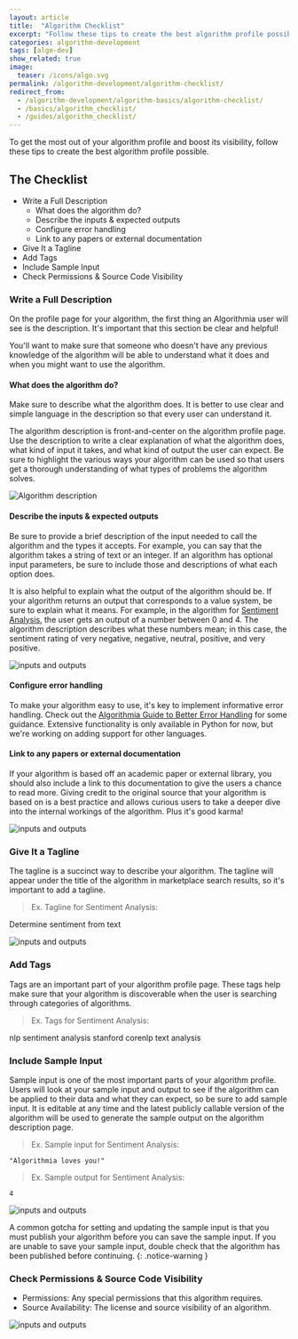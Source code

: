 ```yaml
---
layout: article
title:  "Algorithm Checklist"
excerpt: "Follow these tips to create the best algorithm profile possible."
categories: algorithm-development
tags: [algo-dev]
show_related: true
image:
  teaser: /icons/algo.svg
permalink: /algorithm-development/algorithm-checklist/
redirect_from:
  - /algorithm-development/algorithm-basics/algorithm-checklist/
  - /basics/algorithm_checklist/
  - /guides/algorithm_checklist/
---
```


To get the most out of your algorithm profile and boost its visibility, follow these tips to create the best algorithm profile possible.

## The Checklist

* Write a Full Description
  * What does the algorithm do?
  * Describe the inputs & expected outputs
  * Configure error handling
  * Link to any papers or external documentation
* Give It a Tagline
* Add Tags
* Include Sample Input
* Check Permissions & Source Code Visibility


### Write a Full Description

On the profile page for your algorithm, the first thing an Algorithmia user will see is the description. It's important that this section be clear and helpful!

You'll want to make sure that someone who doesn't have any previous knowledge of the algorithm will be able to understand what it does and when you might want to use the algorithm.

#### What does the algorithm do?

Make sure to describe what the algorithm does. It is better to use clear and simple language in the description so that every user can understand it.

The algorithm description is front-and-center on the algorithm profile page. Use the description to write a clear explanation of what the algorithm does, what kind of input it takes, and what kind of output the user can expect. Be sure to highlight the various ways your algorithm can be used so that users get a thorough understanding of what types of problems the algorithm solves.

<img src="{{site.cdnurl}}{{site.baseurl}}/images/post_images/algorithm_checklist/description.png" alt="Algorithm description" class="screenshot img-md">

#### Describe the inputs & expected outputs

Be sure to provide a brief description of the input needed to call the algorithm and the types it accepts. For example, you can say that the algorithm takes a string of text or an integer. If an algorithm has optional input parameters, be sure to include those and descriptions of what each option does.

It is also helpful to explain what the output of the algorithm should be. If your algorithm returns an output that corresponds to a value system, be sure to explain what it means. For example, in the algorithm for [Sentiment Analysis](https://algorithmia.com/blog/introduction-sentiment-analysis), the user gets an output of a number between 0 and 4. The algorithm description describes what these numbers mean; in this case, the sentiment rating of very negative, negative, neutral, positive, and very positive.

<img src="{{site.cdnurl}}{{site.baseurl}}/images/post_images/algorithm_checklist/io.png" alt="inputs and outputs" class="screenshot img-md">

#### Configure error handling

To make your algorithm easy to use, it's key to implement informative error handling. Check out the [Algorithmia Guide to Better Error Handling]({{site.baseurl}}/algorithm-development/algorithm-errors) for some guidance. Extensive functionality is only available in Python for now, but we're working on adding support for other languages.

#### Link to any papers or external documentation

If your algorithm is based off an academic paper or external library, you should also include a link to this documentation to give the users a chance to read more. Giving credit to the original source that your algorithm is based on is a best practice and allows curious users to take a deeper dive into the internal workings of the algorithm. Plus it's good karma!

<img src="{{site.cdnurl}}{{site.baseurl}}/images/post_images/algorithm_checklist/credits.png" alt="inputs and outputs" class="screenshot img-md">

### Give It a Tagline

The tagline is a succinct way to describe your algorithm. The tagline will appear under the title of the algorithm in marketplace search results, so it's important to add a tagline.

> Ex. Tagline for Sentiment Analysis:

Determine sentiment from text

<img src="{{site.cdnurl}}{{site.baseurl}}/images/post_images/algorithm_checklist/search.png" alt="inputs and outputs" class="screenshot img-md">

### Add Tags

Tags are an important part of your algorithm profile page. These tags help make sure that your algorithm is discoverable when the user is searching through categories of algorithms.

> Ex. Tags for Sentiment Analysis:

nlp
sentiment analysis
stanford corenlp
text analysis

### Include Sample Input

Sample input is one of the most important parts of your algorithm profile. Users will look at your sample input and output to see if the algorithm can be applied to their data and what they can expect, so be sure to add sample input. It is editable at any time and the latest publicly callable version of the algorithm will be used to generate the sample output on the algorithm description page.

> Ex. Sample input for Sentiment Analysis:

`"Algorithmia loves you!"`

> Ex. Sample output for Sentiment Analysis:

`4`

<img src="{{site.cdnurl}}{{site.baseurl}}/images/post_images/algorithm_checklist/sample_input.png" alt="inputs and outputs" class="screenshot img-md">

A common gotcha for setting and updating the sample input is that you must publish your algorithm before you can save the sample input. If you are unable to save your sample input, double check that the algorithm has been published before continuing.
{: .notice-warning }

### Check Permissions & Source Code Visibility

* Permissions: Any special permissions that this algorithm requires.
* Source Availability: The license and source visibility of an algorithm.

<img src="{{site.cdnurl}}{{site.baseurl}}/images/post_images/algorithm_checklist/permissions.png" alt="inputs and outputs" class="screenshot img-md">
